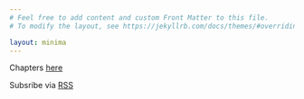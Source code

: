 ```yaml
---
# Feel free to add content and custom Front Matter to this file.
# To modify the layout, see https://jekyllrb.com/docs/themes/#overriding-theme-defaults

layout: minima
---
```


Chapters [here](chapters/chapters.html)

Subsribe via [RSS](feed.xml)
